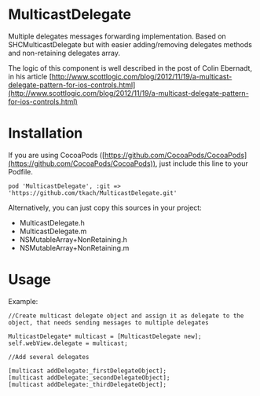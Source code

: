 MulticastDelegate
=================

Multiple delegates messages forwarding implementation.
Based on SHCMulticastDelegate but with easier adding/removing delegates methods and non-retaining delegates array.

The logic of this component is well described in the post of Colin Ebernadt, in his article [http://www.scottlogic.com/blog/2012/11/19/a-multicast-delegate-pattern-for-ios-controls.html](http://www.scottlogic.com/blog/2012/11/19/a-multicast-delegate-pattern-for-ios-controls.html)


Installation
============
If you are using CocoaPods ([https://github.com/CocoaPods/CocoaPods](https://github.com/CocoaPods/CocoaPods)), just include this line to your Podfile.

	pod 'MulticastDelegate', :git => 'https://github.com/tkach/MulticastDelegate.git'


Alternatively, you can just copy this sources in your project:

- MulticastDelegate.h
- MulticastDelegate.m
- NSMutableArray+NonRetaining.h
- NSMutableArray+NonRetaining.m


Usage
=====

Example:

	//Create multicast delegate object and assign it as delegate to the object, that needs sending messages to multiple delegates
	
	MulticastDelegate* multicast = [MulticastDelegate new];
	self.webView.delegate = multicast;

	//Add several delegates

	[multicast addDelegate:_firstDelegateObject];
	[multicast addDelegate:_secondDelegateObject];
	[multicast addDelegate:_thirdDelegateObject];
